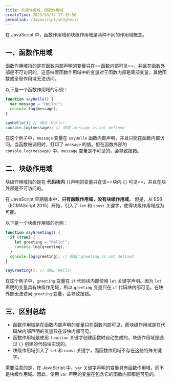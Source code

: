 ```yaml
---
title: 块级作用域、函数作用域
createTime: 2025/03/12 17:19:50
permalink: /Javascript/yb3yheii/
---
```


在 JavaScript 中，函数作用域和块级作用域是两种不同的作用域概念。

## 一、函数作用域

函数作用域指的是在函数内部声明的变量只在==函数内部可见==，并且在函数外部是不可访问的。这意味着函数作用域中的变量对于函数内部是局部变量，其他函数或全局作用域无法访问。

以下是一个函数作用域的示例：

```javascript
function sayHello() {
  var message = "Hello!";
  console.log(message);
}

sayHello(); // 输出：Hello!
console.log(message); // 报错：message is not defined
```

在这个例子中，`message` 变量在 `sayHello` 函数内部声明，并且只能在函数内部访问。当函数被调用时，打印了 `message` 的值。但在函数外部的 `console.log(message)` 中，`message` 变量是不可见的，会导致报错。

## 二、块级作用域

块级作用域指的是在 **代码块内** `{}`声明的变量只在该==块内 `{}` 可见==，并且在块外部是不可访问的。

在 JavaScript 早期版本中，**只有函数作用域，没有块级作用域**。 但是，从 ES6（ECMAScript 2015）开始，引入了 `let` 和 `const` 关键字，使得块级作用域成为可能。

以下是一个块级作用域的示例：

```javascript
function sayGreeting() {
  if (true) {
    let greeting = "Hello!";
    console.log(greeting);
  }
  console.log(greeting); // 报错：greeting is not defined
}

sayGreeting(); // 输出：Hello!
```

在这个例子中，`greeting` 变量在 `if` 代码块内部使用 `let` 关键字声明。因为 `let` 声明的变量具有块级作用域，所以 `greeting` 变量只在 `if` 代码块内部可见。在块外部无法访问 `greeting` 变量，会导致报错。

## 三、区别总结

- 函数作用域是在函数内部声明的变量只在函数内部可见，而块级作用域是在代码块内部声明的变量只在该块内部可见。
- 函数作用域是使用 `function` 关键字创建函数时自动生成的，块级作用域是通过 `{}` 创建的代码块实现的。
- 块级作用域引入了 `let` 和 `const` 关键字，而函数作用域不存在这些特殊关键字。

需要注意的是，在 JavaScript 中，`var` 关键字声明的变量具有函数作用域，而不是块级作用域。因此，使用 `var` 声明的变量在包含它的函数内部都是可见的。
